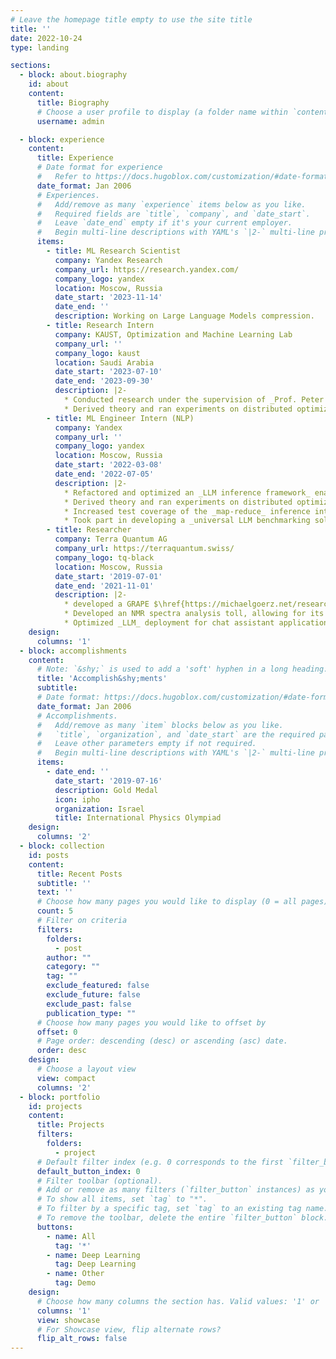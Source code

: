 ```yaml
---
# Leave the homepage title empty to use the site title
title: ''
date: 2022-10-24
type: landing

sections:
  - block: about.biography
    id: about
    content:
      title: Biography
      # Choose a user profile to display (a folder name within `content/authors/`)
      username: admin

  - block: experience
    content:
      title: Experience
      # Date format for experience
      #   Refer to https://docs.hugoblox.com/customization/#date-format
      date_format: Jan 2006
      # Experiences.
      #   Add/remove as many `experience` items below as you like.
      #   Required fields are `title`, `company`, and `date_start`.
      #   Leave `date_end` empty if it's your current employer.
      #   Begin multi-line descriptions with YAML's `|2-` multi-line prefix.
      items:
        - title: ML Research Scientist
          company: Yandex Research
          company_url: https://research.yandex.com/
          company_logo: yandex
          location: Moscow, Russia
          date_start: '2023-11-14'
          date_end: ''
          description: Working on Large Language Models compression.
        - title: Research Intern
          company: KAUST, Optimization and Machine Learning Lab
          company_url: ''
          company_logo: kaust
          location: Saudi Arabia
          date_start: '2023-07-10'
          date_end: '2023-09-30'
          description: |2-
            * Conducted research under the supervision of _Prof. Peter Richtárik_.
            * Derived theory and ran experiments on distributed optimization, focusing on communication compression.
        - title: ML Engineer Intern (NLP)
          company: Yandex
          company_url: ''
          company_logo: yandex
          location: Moscow, Russia
          date_start: '2022-03-08'
          date_end: '2022-07-05'
          description: |2-
            * Refactored and optimized an _LLM inference framework_ enabling abstract _tabular data_ insertion for efficient _map‑reduce_ inference.
            * Derived theory and ran experiments on distributed optimization, focusing on communication compression.
            * Increased test coverage of the _map‑reduce_ inference interface from 0 to 85% through rigorous unit testing.
            * Took part in developing a _universal LLM benchmarking solution_ adapting _two datasets_ for it.
        - title: Researcher
          company: Terra Quantum AG
          company_url: https://terraquantum.swiss/
          company_logo: tq-black
          location: Moscow, Russia
          date_start: '2019-07-01'
          date_end: '2021-11-01'
          description: |2-
            * developed a GRAPE $\href{https://michaelgoerz.net/research/grape_june_2010_slides.pdf}{\raisebox{-0.1\height}\faExternalLink}$ based framework for quantum gate synthesis (python).
            * Developed an NMR spectra analysis toll, allowing for its use for for quantum computations.
            * Optimized _LLM_ deployment for chat assistant applications, reducing latency by 40%.
    design:
      columns: '1'
  - block: accomplishments
    content:
      # Note: `&shy;` is used to add a 'soft' hyphen in a long heading.
      title: 'Accomplish&shy;ments'
      subtitle:
      # Date format: https://docs.hugoblox.com/customization/#date-format
      date_format: Jan 2006
      # Accomplishments.
      #   Add/remove as many `item` blocks below as you like.
      #   `title`, `organization`, and `date_start` are the required parameters.
      #   Leave other parameters empty if not required.
      #   Begin multi-line descriptions with YAML's `|2-` multi-line prefix.
      items:
        - date_end: ''
          date_start: '2019-07-16'
          description: Gold Medal
          icon: ipho
          organization: Israel
          title: International Physics Olympiad
    design:
      columns: '2'
  - block: collection
    id: posts
    content:
      title: Recent Posts
      subtitle: ''
      text: ''
      # Choose how many pages you would like to display (0 = all pages)
      count: 5
      # Filter on criteria
      filters:
        folders:
          - post
        author: ""
        category: ""
        tag: ""
        exclude_featured: false
        exclude_future: false
        exclude_past: false
        publication_type: ""
      # Choose how many pages you would like to offset by
      offset: 0
      # Page order: descending (desc) or ascending (asc) date.
      order: desc
    design:
      # Choose a layout view
      view: compact
      columns: '2'
  - block: portfolio
    id: projects
    content:
      title: Projects
      filters:
        folders:
          - project
      # Default filter index (e.g. 0 corresponds to the first `filter_button` instance below).
      default_button_index: 0
      # Filter toolbar (optional).
      # Add or remove as many filters (`filter_button` instances) as you like.
      # To show all items, set `tag` to "*".
      # To filter by a specific tag, set `tag` to an existing tag name.
      # To remove the toolbar, delete the entire `filter_button` block.
      buttons:
        - name: All
          tag: '*'
        - name: Deep Learning
          tag: Deep Learning
        - name: Other
          tag: Demo
    design:
      # Choose how many columns the section has. Valid values: '1' or '2'.
      columns: '1'
      view: showcase
      # For Showcase view, flip alternate rows?
      flip_alt_rows: false
---
```

